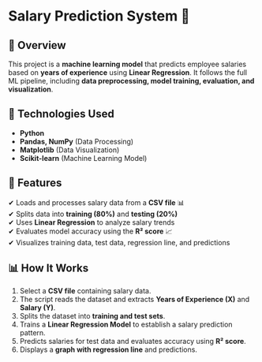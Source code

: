 # **Salary Prediction System 🚀**

## 📌 Overview  
This project is a **machine learning model** that predicts employee salaries based on **years of experience** using **Linear Regression**. It follows the full ML pipeline, including **data preprocessing, model training, evaluation, and visualization**.  

## 🔧 Technologies Used  
- **Python**  
- **Pandas, NumPy** (Data Processing)  
- **Matplotlib** (Data Visualization)  
- **Scikit-learn** (Machine Learning Model)  

## 🔹 Features  
✔ Loads and processes salary data from a **CSV file** 📊  
✔ Splits data into **training (80%)** and **testing (20%)**  
✔ Uses **Linear Regression** to analyze salary trends  
✔ Evaluates model accuracy using the **R² score** 📈  
✔ Visualizes training data, test data, regression line, and predictions  

## 📊 How It Works  
1. Select a **CSV file** containing salary data.  
2. The script reads the dataset and extracts **Years of Experience (X)** and **Salary (Y)**.  
3. Splits the dataset into **training and test sets**.  
4. Trains a **Linear Regression Model** to establish a salary prediction pattern.  
5. Predicts salaries for test data and evaluates accuracy using **R² score**.  
6. Displays a **graph with regression line** and predictions.  

